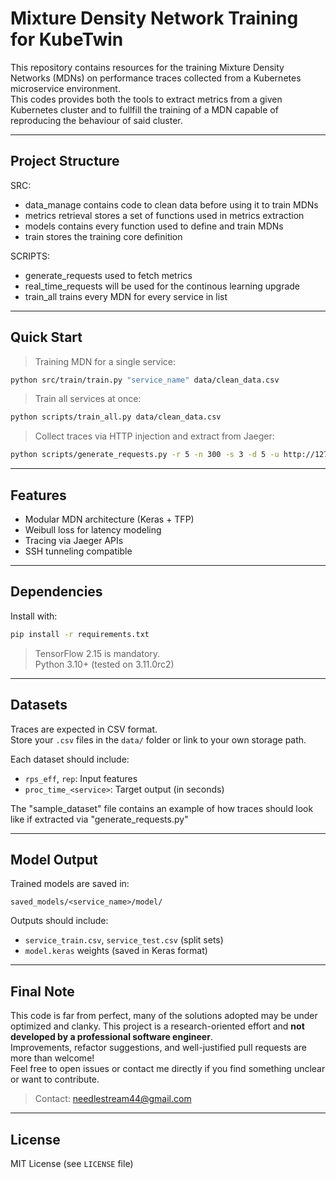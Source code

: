 # Mixture Density Network Training for KubeTwin

This repository contains resources for the training Mixture Density Networks (MDNs) on performance traces collected from a Kubernetes microservice environment.  
This codes provides both the tools to extract metrics from a given Kubernetes cluster and to fullfill the training of a MDN capable of reproducing the behaviour of said cluster.

---

## Project Structure

SRC: 
- data_manage contains code to clean data before using it to train MDNs
- metrics retrieval stores a set of functions used in metrics extraction
- models contains every function used to define and train MDNs
- train stores the training core definition

SCRIPTS:
- generate_requests used to fetch metrics
- real_time_requests will be used for the continous learning upgrade
- train_all trains every MDN for every service in list
---

## Quick Start

> Training MDN for a single service:

```bash
python src/train/train.py "service_name" data/clean_data.csv
```

> Train all services at once:

```bash
python scripts/train_all.py data/clean_data.csv
```

> Collect traces via HTTP injection and extract from Jaeger:

```bash
python scripts/generate_requests.py -r 5 -n 300 -s 3 -d 5 -u http://127.0.0.1:8000/
```

---

## Features

- Modular MDN architecture (Keras + TFP)
- Weibull loss for latency modeling
- Tracing via Jaeger APIs
- SSH tunneling compatible

---

## Dependencies

Install with:

```bash
pip install -r requirements.txt
```

> TensorFlow 2.15 is mandatory.  
> Python 3.10+ (tested on 3.11.0rc2)

---

## Datasets

Traces are expected in CSV format.  
Store your `.csv` files in the `data/` folder or link to your own storage path.

Each dataset should include:

- `rps_eff`, `rep`: Input features
- `proc_time_<service>`: Target output (in seconds)

The "sample_dataset" file contains an example of how traces should look like if extracted via "generate_requests.py"

---

## Model Output

Trained models are saved in:

```
saved_models/<service_name>/model/

```

Outputs should include:

- `service_train.csv`, `service_test.csv` (split sets)
- `model.keras` weights (saved in Keras format)

---

## Final Note

This code is far from perfect, many of the solutions adopted may be under optimized and clanky.
This project is a research-oriented effort and **not developed by a professional software engineer**.  
Improvements, refactor suggestions, and well-justified pull requests are more than welcome!  
Feel free to open issues or contact me directly if you find something unclear or want to contribute.

> Contact: [needlestream44@gmail.com](mailto:needlestream44@gmail.com)

---

## License

MIT License (see `LICENSE` file)